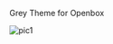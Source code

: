 Grey Theme for Openbox

![pic1](https://github.com/xNNism/ArchLinux-Stuff/blob/master/OpenBox/xNNism-Grey_Theme/xnnism_theme.jpg)
